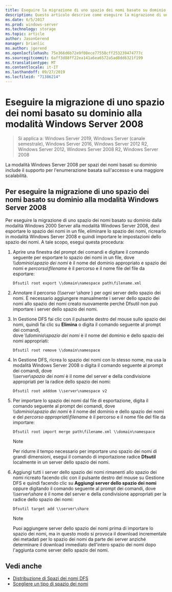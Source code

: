```yaml
---
title: Eseguire la migrazione di uno spazio dei nomi basato su dominio alla modalità Windows Server 2008
description: Questo articolo descrive come eseguire la migrazione di uno spazio dei nomi basato su dominio alla modalità Windows Server 2008
ms.date: 6/5/2017
ms.prod: windows-server
ms.technology: storage
ms.topic: article
author: JasonGerend
manager: brianlic
ms.author: jgerend
ms.openlocfilehash: 75e366d6b72e9f08ece77558cff253239474777c
ms.sourcegitcommit: 6aff3d88ff22ea141a6ea6572a5ad8dd6321f199
ms.translationtype: MT
ms.contentlocale: it-IT
ms.lasthandoff: 09/27/2019
ms.locfileid: "71386214"
---
```

# <a name="migrate-a-domain-based-namespace-to-windows-server-2008-mode"></a>Eseguire la migrazione di uno spazio dei nomi basato su dominio alla modalità Windows Server 2008

> Si applica a: Windows Server 2019, Windows Server (canale semestrale), Windows Server 2016, Windows Server 2012 R2, Windows Server 2012, Windows Server 2008 R2, Windows Server 2008

La modalità Windows Server 2008 per spazi dei nomi basati su dominio include il supporto per l'enumerazione basata sull'accesso e una maggiore scalabilità.

## <a name="to-migrate-a-domain-based-namespace-to-windows-server-2008-mode"></a>Per eseguire la migrazione di uno spazio dei nomi basato su dominio alla modalità Windows Server 2008

Per eseguire la migrazione di uno spazio dei nomi basato su dominio dalla modalità Windows 2000 Server alla modalità Windows Server 2008, devi esportare lo spazio dei nomi in un file, eliminare lo spazio dei nomi, ricrearlo in modalità Windows Server 2008 e quindi importare le impostazioni dello spazio dei nomi. A tale scopo, esegui questa procedura:

1.  Aprire una finestra del prompt dei comandi e digitare il comando seguente per esportare lo spazio dei nomi in un file, dove \\\\*dominio*\\*spazio dei nomi* è il nome del dominio appropriato e spazio dei nomi e *percorso\\filename* è il percorso e il nome file del file da esportare:
     ```
     Dfsutil root export \\domain\namespace path\filename.xml 
     ```
2.  Annotare il percorso (\\\\*server* \\*share* ) per ogni server dello spazio dei nomi. È necessario aggiungere manualmente i server dello spazio dei nomi allo spazio dei nomi creato nuovamente perché Dfsutil non può importare i server dello spazio dei nomi.
3.  In Gestione DFS fai clic con il pulsante destro del mouse sullo spazio dei nomi, quindi fai clic su **Elimina** o digita il comando seguente al prompt dei comandi, <br /> dove \\\\*dominio*\\*spazio dei nomi* è il nome del dominio e dello spazio dei nomi appropriati:
     ```
     Dfsutil root remove \\domain\namespace
     ```
4.  In Gestione DFS, ricrea lo spazio dei nomi con lo stesso nome, ma usa la modalità Windows Server 2008 o digita il comando seguente al prompt dei comandi, dove <br /> \\\\*server*\\*spazio dei nomi* è il nome del server e della condivisione appropriati per la radice dello spazio dei nomi:
     ```
     Dfsutil root adddom \\server\namespace v2
     ```
5.  Per importare lo spazio dei nomi dal file di esportazione, digita il comando seguente al prompt dei comandi, dove <br /> \\\\*dominio*\\*spazio dei nomi* è il nome del dominio e dello spazio dei nomi e del *percorso appropriati\\filename* è il percorso e il nome file del file da importare:
     ```
     Dfsutil root import merge path\filename.xml \\domain\namespace
     ```

    > [!NOTE]
    > Per ridurre il tempo necessario per importare uno spazio dei nomi di grandi dimensioni, esegui il comando di importazione radice **Dfsutil** localmente in un server dello spazio dei nomi.
6.  Aggiungi tutti i server dello spazio dei nomi rimanenti allo spazio dei nomi ricreato facendo clic con il pulsante destro del mouse su Gestione DFS e quindi facendo clic su **Aggiungi server dello spazio dei nomi** oppure digitando il comando seguente al prompt dei comandi, dove <br /> \\\\*server*\\*share* è il nome del server e della condivisione appropriati per la radice dello spazio dei nomi:
     ```
     Dfsutil target add \\server\share 
     ```

    > [!NOTE]
    > Puoi aggiungere server dello spazio dei nomi prima di importare lo spazio dei nomi, ma in questo modo si provoca il download incrementale dei metadati per lo spazio dei nomi da parte dei server anziché determinare il download immediato dell'intero spazio dei nomi dopo l'aggiunta come server dello spazio dei nomi.

## <a name="see-also"></a>Vedi anche
-   [Distribuzione di Spazi dei nomi DFS](deploying-dfs-namespaces.md)
-   [Scegliere un tipo di spazio dei nomi](choose-a-namespace-type.md)